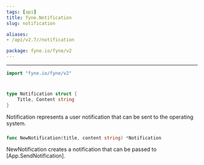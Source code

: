 ```yaml
---
tags: [api]
title: fyne.Notification
slug: notification

aliases:
- /api/v2.7//notification

package: fyne.io/fyne/v2
---
```



---
```go
import "fyne.io/fyne/v2"
```

#

###

```go
type Notification struct {
	Title, Content string
}
```

Notification represents a user notification that can be sent to the operating system.

###

```go
func NewNotification(title, content string) *Notification
```
NewNotification creates a notification that can be passed to [App.SendNotification].
